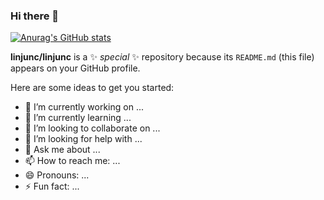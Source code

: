 ### Hi there 👋

[![Anurag's GitHub stats](https://github-readme-stats.vercel.app/api?username=linjunc)](https://github.com/anuraghazra/github-readme-stats)


**linjunc/linjunc** is a ✨ _special_ ✨ repository because its `README.md` (this file) appears on your GitHub profile.

Here are some ideas to get you started:

- 🔭 I’m currently working on ...
- 🌱 I’m currently learning ...
- 👯 I’m looking to collaborate on ...
- 🤔 I’m looking for help with ...
- 💬 Ask me about ...
- 📫 How to reach me: ...
- 😄 Pronouns: ...
- ⚡ Fun fact: ...

